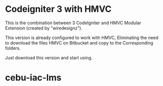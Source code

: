 # Codeigniter 3 with HMVC

This is the combination between 3 CodeIgniter and HMVC Modular Extension (created by "wiredesignz").

This version is already configured to work with HMVC, Eliminating the need to download the files HMVC on Bitbucket and copy to the Corresponding folders.

Just download this version and start using.
# cebu-iac-lms
